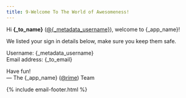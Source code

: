 ```yaml
---
title: 9-Welcome To The World of Awesomeness!
---
```


Hi **{_to_name}** ([@{_metadata_username}]({_app_base_url}/@{_metadata_username})), welcome to {_app_name}!

We listed your sign in details below, make sure you keep them safe.

Username: {_metadata_username}  
Email address: {_to_email}

Have fun!  
&mdash; The {_app_name} ([@rime]({_app_base_url}/@rime])) Team

{% include email-footer.html %}
